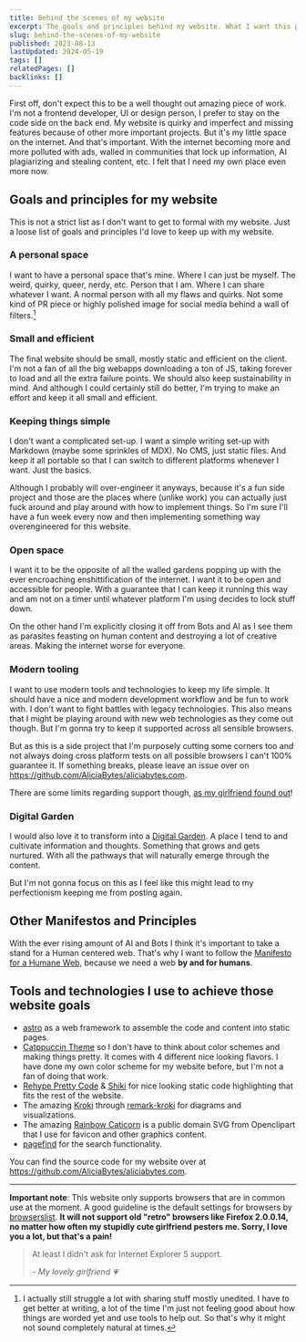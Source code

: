 ```yaml
---
title: Behind the scenes of my website
excerpt: The goals and principles behind my website. What I want this place to be, what to expect, and what I use to build it.
slug: behind-the-scenes-of-my-website
published: 2023-08-13
lastUpdated: 2024-05-19
tags: []
relatedPages: []
backlinks: []
---
```


First off, don't expect this to be a well thought out amazing piece of work. I'm not a frontend developer, UI or design person, I prefer to stay on the code side on the back end. My website is quirky and imperfect and missing features because of other more important projects. But it's my little space on the internet. And that's important. With the internet becoming more and more polluted with ads, walled in communities that lock up information, AI plagiarizing and stealing content, etc. I felt that I need my own place even more now.

## Goals and principles for my website

This is not a strict list as I don't want to get to formal with my website. Just a loose list of goals and principles I'd love to keep up with my website.

### A personal space

I want to have a personal space that's mine. Where I can just be myself. The weird, quirky, queer, nerdy, etc. Person that I am. Where I can share whatever I want. A normal person with all my flaws and quirks. Not some kind of PR piece or highly polished image for social media behind a wall of filters.[^1]

### Small and efficient

The final website should be small, mostly static and efficient on the client. I'm not a fan of all the big webapps downloading a ton of JS, taking forever to load and all the extra failure points. We should also keep sustainability in mind. And although I could certainly still do better, I'm trying to make an effort and keep it all small and efficient.

### Keeping things simple

I don't want a complicated set-up. I want a simple writing set-up with Markdown (maybe some sprinkles of MDX). No CMS, just static files. And keep it all portable so that I can switch to different platforms whenever I want. Just the basics.

Although I probably will over-engineer it anyways, because it's a fun side project and those are the places where (unlike work) you can actually just fuck around and play around with how to implement things. So I'm sure I'll have a fun week every now and then implementing something way overengineered for this website.

### Open space

I want it to be the opposite of all the walled gardens popping up with the ever encroaching enshittification of the internet. I want it to be open and accessible for people. With a guarantee that I can keep it running this way and am not on a timer until whatever platform I'm using decides to lock stuff down.

On the other hand I'm explicitly closing it off from Bots and AI as I see them as parasites feasting on human content and destroying a lot of creative areas. Making the internet worse for everyone.

### Modern tooling

I want to use modern tools and technologies to keep my life simple. It should have a nice and modern development workflow and be fun to work with. I don't want to fight battles with legacy technologies. This also means that I might be playing around with new web technologies as they come out though. But I'm gonna try to keep it supported across all sensible browsers.

But as this is a side project that I'm purposely cutting some corners too and not always doing cross platform tests on all possible browsers I can't 100% guarantee it. If something breaks, please leave an issue over on https://github.com/AliciaBytes/aliciabytes.com.

There are some limits regarding support though, [as my girlfriend found out](#girlfriend-support-notice)!

### Digital Garden

I would also love it to transform into a [Digital Garden](https://maggieappleton.com/garden-history). A place I tend to and cultivate information and thoughts. Something that grows and gets nurtured. With all the pathways that will naturally emerge through the content.

But I'm not gonna focus on this as I feel like this might lead to my perfectionism keeping me from posting again.

## Other Manifestos and Principles

With the ever rising amount of AI and Bots I think it's important to take a stand for a Human centered web. That's why I want to follow the [Manifesto for a Humane Web](https://humanewebmanifesto.com/), because we need a web **by and for humans**.

## Tools and technologies I use to achieve those website goals

- [astro](https://astro.build/) as a web framework to assemble the code and content into static pages.
- [Catppuccin Theme](https://github.com/catppuccin/catppuccin) so I don't have to think about color schemes and making things pretty. It comes with 4 different nice looking flavors. I have done my own color scheme for my website before, but I'm not a fan of doing that work.
- [Rehype Pretty Code](https://rehype-pretty-code.netlify.app/) & [Shiki](https://github.com/shikijs/shiki) for nice looking static code highlighting that fits the rest of the website.
- The amazing [Kroki](https://kroki.io/) through [remark-kroki](https://github.com/nice-move/remark-kroki) for diagrams and visualizations.
- The amazing [Rainbow Caticorn](https://openclipart.org/detail/222469/rainbow-caticorn) is a public domain SVG from Openclipart that I use for favicon and other graphics content.
- [pagefind](https://pagefind.app/) for the search functionality.

You can find the source code for my website over at https://github.com/AliciaBytes/aliciabytes.com.

---

<span id="girlfriend-support-notice" style="color: var(--color-red);">**Important note**: This website only supports browsers that are in common use at the moment. A good guideline is the default settings for browsers by [browserslist](https://github.com/browserslist/browserslist). **It will not support old "retro" browsers like Firefox 2.0.0.14, no matter how often my stupidly cute girlfriend pesters me. Sorry, I love you a lot, but that's a pain!**</span>

> <span style="color: var(--color-sapphire);">At least I didn't ask for Internet Explorer 5 support.</span>
> <footer>- <cite>My lovely girlfriend 💗</cite></footer>

[^1]: I actually still struggle a lot with sharing stuff mostly unedited. I have to get better at writing, a lot of the time I'm just not feeling good about how things are worded yet and use tools to help out. So that's why it might not sound completely natural at times.
